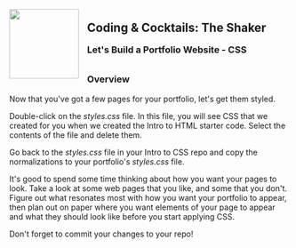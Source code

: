 <div>
    <img src="images/logo.png" style="float: left; margin: 0px 15px 15px 0px; height:125px;">
    <h2 style="display:inline-block;margin-top:1em;">Coding &amp; Cocktails: The Shaker</h2>
    <h3 style="margin-top:0;margin-bottom:2em;">Let's Build a Portfolio Website - CSS</h3>
</div>

### Overview

Now that you've got a few pages for your portfolio, let's get them styled.

Double-click on the _styles.css_ file. In this file, you will see CSS that we created for you when we created the Intro to HTML starter code. Select the contents of the file and delete them.

Go back to the _styles.css_ file in your Intro to CSS repo and copy the normalizations to your portfolio's _styles.css_ file.

It's good to spend some time thinking about how you want your pages to look. Take a look at some web pages that you like, and some that you don't. Figure out what resonates most with how you want your portfolio to appear, then plan out on paper where you want elements of your page to appear and what they should look like before you start applying CSS.

Don't forget to commit your changes to your repo!